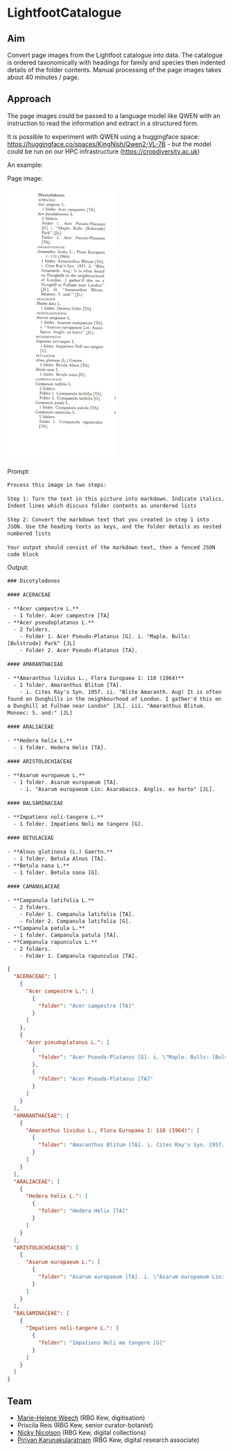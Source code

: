 # LightfootCatalogue


## Aim

Convert page images from the Lightfoot catalogue into data. The catalogue is ordered taxonomically with headings for family and species then indented details of the folder contents. 
Manual processing of the page images takes about 40 minutes / page.

## Approach

The page images could be passed to a language model like QWEN with an instruction to read the information and extract in a structured form.

It is possible to experiment with QWEN using a huggingface space: https://huggingface.co/spaces/KingNish/Qwen2-VL-7B - but the model could be run on our HPC infrastructure (https://cropdiversity.ac.uk)

An example:

Page image:

<img src="sample-images/pg132_a.jpeg" width=250px/>

Prompt:

```
Process this image in two steps:

Step 1: Turn the text in this picture into markdown. Indicate italics. Indent lines which discuss folder contents as unordered lists

Step 2: Convert the markdown text that you created in step 1 into JSON. Use the heading texts as keys, and the folder details as nested numbered lists

Your output should consist of the markdown text, then a fenced JSON code block
```

Output:
```
### Dicotyledones

#### ACERACEAE

- **Acer campestre L.**
  - 1 folder. Acer campestre [TA]
- **Acer pseudoplatanus L.**
  - 2 folders.
    - Folder 1. Acer Pseudo-Platanus [G]. i. "Maple. Bulls: [Bulstrode] Park" [JL]
    - Folder 2. Acer Pseudo-Platanus [TA].

#### AMARANTHACEAE

- **Amaranthus lividus L., Flora Europaea 1: 110 (1964)**
  - 1 folder. Amaranthus Blitum [TA].
    - i. Cites Ray's Syn. 1957. ii. "Blite Amaranth. Aug! It is often found on Dunghills in the neighbourhood of London. I gather'd this on a Dunghill at Fulham near London" [JL]. iii. "Amaranthus Blitum. Monoec: 5. and:" [JL]

#### ARALIACEAE

- **Hedera helix L.**
  - 1 folder. Hedera Helix [TA].

#### ARISTOLOCHIACEAE

- **Asarum europaeum L.**
  - 1 folder. Asarum europaeum [TA].
    - i. "Asarum europaeum Lin: Asarabacca. Anglis. ex horto" [JL].

#### BALSAMINACEAE

- **Impatiens noli-tangere L.**
  - 1 folder. Impatiens Noli me tangere [G].

#### BETULACEAE

- **Alnus glutinosa (L.) Gaertn.**
  - 1 folder. Betula Alnus [TA].
- **Betula nana L.**
  - 1 folder. Betula nana [G].

#### CAMANULACEAE

- **Campanula latifolia L.**
  - 2 folders.
    - Folder 1. Companula latifolia [TA].
    - Folder 2. Companula latifolia [G].
- **Campanula patula L.**
  - 1 folder. Campanula patula [TA].
- **Campanula rapunculus L.**
  - 2 folders.
    - Folder 1. Campanula rapunculus [TA].
```

```json
{
  "ACERACEAE": [
    {
      "Acer campestre L.": [
        {
          "folder": "Acer campestre [TA]"
        }
      ]
    },
    {
      "Acer pseudoplatanus L.": [
        {
          "folder": "Acer Pseudo-Platanus [G]. i. \"Maple. Bulls: [Bulstrode] Park\" [JL]"
        },
        {
          "folder": "Acer Pseudo-Platanus [TA]"
        }
      ]
    }
  ],
  "AMARANTHACEAE": [
    {
      "Amaranthus lividus L., Flora Europaea 1: 110 (1964)": [
        {
          "folder": "Amaranthus Blitum [TA]. i. Cites Ray's Syn. 1957. ii. \"Blite Amaranth. Aug! It is often found on Dunghills in the neighbourhood of London. I gather'd this on a Dunghill at Fulham near London\" [JL]. iii. \"Amaranthus Blitum. Monoec: 5. and:\" [JL]"
        }
      ]
    }
  ],
  "ARALIACEAE": [
    {
      "Hedera helix L.": [
        {
          "folder": "Hedera Helix [TA]"
        }
      ]
    }
  ],
  "ARISTOLOCHIACEAE": [
    {
      "Asarum europaeum L.": [
        {
          "folder": "Asarum europaeum [TA]. i. \"Asarum europaeum Lin: Asarabacca. Anglis. ex horto\" [JL]"
        }
      ]
    }
  ],
  "BALSAMINACEAE": [
    {
      "Impatiens noli-tangere L.": [
        {
          "folder": "Impatiens Noli me tangere [G]"
        }
      ]
    }
  ]
}
```

## Team

- [Marie-Helene Weech](https://github.com/Cupania) (RBG Kew, digitisation)
- Priscila Reis (RBG Kew, senior curator-botanist)
- [Nicky Nicolson](https://github.com/nickynicolson) (RBG Kew, digital collections)
- [Piriyan Karunakularatnam](https://github.com/ipiriyan2002) (RBG Kew, digital research associate)
